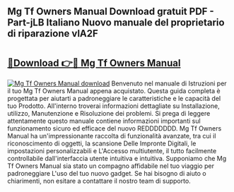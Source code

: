 ## Mg Tf Owners Manual Download gratuit PDF - Part-jLB Italiano Nuovo manuale del proprietario di riparazione vlA2F

# <h2><a href="http://dfaqu0.blite.top/?on=Mg+Tf+Owners+Manual">🔗Download 👉🔴 Mg Tf Owners Manual</a></h2>

[![Mg Tf Owners Manual download](https://i.imgur.com/lujVjoI.png)](http://dfaqu0.blite.top/?on=Mg+Tf+Owners+Manual)
Benvenuto nel manuale di Istruzioni per il tuo Mg Tf Owners Manual appena acquistato. Questa guida completa è progettata per aiutarti a padroneggiare le caratteristiche e le capacità del tuo Prodotto. All'interno troverai informazioni dettagliate su Installazione, utilizzo, Manutenzione e Risoluzione dei problemi. Si prega di leggere attentamente questo manuale contiene informazioni importanti sul funzionamento sicuro ed efficace del nuovo REDDDDDDD. Mg Tf Owners Manual ha un'impressionante raccolta di funzionalità avanzate, tra cui il riconoscimento di oggetti, la scansione Delle Impronte Digitali, le impostazioni personalizzabili e L'Accesso multiutente, il tutto facilmente controllabile dall'interfaccia utente intuitiva e intuitiva. Supponiamo che Mg Tf Owners Manual sia stato un compagno affidabile nel tuo viaggio per padroneggiare L'uso del tuo nuovo gadget. Se hai bisogno di aiuto o chiarimenti, non esitare a contattare il nostro team di supporto.
